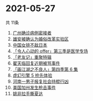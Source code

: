 # 2021-05-27
  共 11条

  <!-- BEGIN -->
  <!-- 最后更新时间:Thu May 27 2021 08:36:49 GMT+0000 (Coordinated Universal Time) -->
  1. [广州确诊病例密接者](https://www.zhihu.com/search?q=广州疫情)
1. [雄安被确认为婚俗改革实验区](https://www.zhihu.com/search?q=雄安)
1. [中国女排不敌日本](https://www.zhihu.com/search?q=中国女排)
1. [「令人心动的 offer」第三季是医学专场](https://www.zhihu.com/search?q=令人心动的offer第三季)
1. [「老友记」重聚特辑](https://www.zhihu.com/search?q=老友记重聚)
1. [翟天临回复近期被骂事件](https://www.zhihu.com/search?q=翟天临回复)
1. [「画江湖之不良人」第四季第 6 集](https://www.zhihu.com/search?q=画江湖之不良人第四季)
1. [虚幻引擎 5 抢先体验](https://www.zhihu.com/search?q=虚幻引擎5)
1. [河南一男子报复社会持棍行凶](https://www.zhihu.com/search?q=河南男子)
1. [美国加州发生枪击事件](https://www.zhihu.com/search?q=美国枪击)
1. [姚非拉手撕夏达](https://www.zhihu.com/search?q=夏达)
  <!-- END -->
  